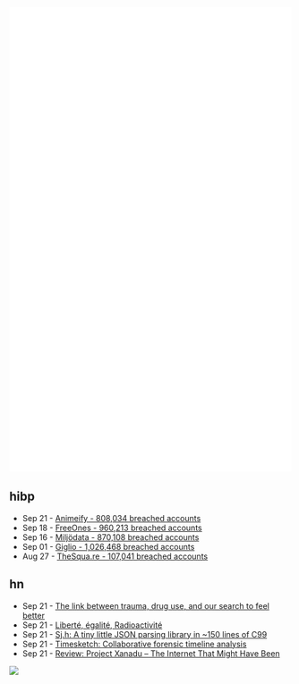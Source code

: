![Metrics](https://raw.githubusercontent.com/phixion/phixion/master/metrics.svg)

## hibp

<!--
for https://github.com/phixion/phixion/blob/main/.github/workflows/feeds.yml
-->
<!--START_SECTION:haveibeenpwnd-->
- Sep 21 - [Animeify - 808,034 breached accounts](https://haveibeenpwned.com/Breach/Animeify)
- Sep 18 - [FreeOnes - 960,213 breached accounts](https://haveibeenpwned.com/Breach/FreeOnes)
- Sep 16 - [Miljödata - 870,108 breached accounts](https://haveibeenpwned.com/Breach/Miljodata)
- Sep 01 - [Giglio - 1,026,468 breached accounts](https://haveibeenpwned.com/Breach/Giglio)
- Aug 27 - [TheSqua.re - 107,041 breached accounts](https://haveibeenpwned.com/Breach/TheSquare)
<!--END_SECTION:haveibeenpwnd-->

## hn

<!--
for https://github.com/phixion/phixion/blob/main/.github/workflows/feeds.yml
-->
<!--START_SECTION:hn-->
- Sep 21 - [The link between trauma, drug use, and our search to feel better](https://lithub.com/the-link-between-trauma-drug-use-and-our-search-to-feel-better/)
- Sep 21 - [Liberté, égalité, Radioactivité](https://worksinprogress.co/issue/liberte-egalite-radioactivite/)
- Sep 21 - [Sj.h: A tiny little JSON parsing library in ~150 lines of C99](https://github.com/rxi/sj.h)
- Sep 21 - [Timesketch: Collaborative forensic timeline analysis](https://github.com/google/timesketch)
- Sep 21 - [Review: Project Xanadu – The Internet That Might Have Been](https://www.astralcodexten.com/p/your-review-project-xanadu-the-internet)
<!--END_SECTION:hn-->

<!--
for https://yhype.me
-->
![](https://hit.yhype.me/github/profile?user_id=13013670)
